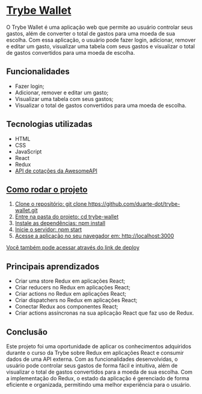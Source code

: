# <a target="_blank" href="http://duarte-dot-trybewallet.surge.sh/">Trybe Wallet</a>

O Trybe Wallet é uma aplicação web que permite ao usuário controlar seus gastos, além de converter o total de gastos para uma moeda de sua escolha. Com essa aplicação, o usuário pode fazer login, adicionar, remover e editar um gasto, visualizar uma tabela com seus gastos e visualizar o total de gastos convertidos para uma moeda de escolha.

## Funcionalidades

<ul>
  <li>Fazer login;</li>
  <li>Adicionar, remover e editar um gasto;</li>
  <li>Visualizar uma tabela com seus gastos;</li>
  <li>Visualizar o total de gastos convertidos para uma moeda de escolha.</li>
</ul>

## Tecnologias utilizadas

<ul>
  <li>HTML</li>
  <li>CSS</li>
  <li>JavaScript</li>
  <li>React</li>
  <li>Redux</li>
  <a target="_blank" href="https://docs.awesomeapi.com.br/api-de-moedas"> <li>API de cotações da AwesomeAPI</li>
</ul>

## Como rodar o projeto
<ol>
  <li>Clone o repositório: git clone https://github.com/duarte-dot/trybe-wallet.git</li>
  <li>Entre na pasta do projeto: cd trybe-wallet</li>
  <li>Instale as dependências: npm install</li>
  <li>Inicie o servidor: npm start</li>
  <li>Acesse a aplicação no seu navegador em: http://localhost:3000</li>
</ol>

Você também pode acessar através do <a target="_blank" href="https://duarte-dot-trybewallet.surge.sh/">link de deploy</a>

## Principais aprendizados

<ul>
  <li>Criar uma store Redux em aplicações React;</li>
  <li>Criar reducers no Redux em aplicações React;</li>
  <li>Criar actions no Redux em aplicações React;</li>
  <li>Criar dispatchers no Redux em aplicações React;</li>
  <li>Conectar Redux aos componentes React;</li>
  <li>Criar actions assíncronas na sua aplicação React que faz uso de Redux.</li>
</ul>

## Conclusão

Este projeto foi uma oportunidade de aplicar os conhecimentos adquiridos durante o curso da Trybe sobre Redux em aplicações React e consumir dados de uma API externa. Com as funcionalidades desenvolvidas, o usuário pode controlar seus gastos de forma fácil e intuitiva, além de visualizar o total de gastos convertidos para a moeda de sua escolha. Com a implementação do Redux, o estado da aplicação é gerenciado de forma eficiente e organizada, permitindo uma melhor experiência para o usuário.
